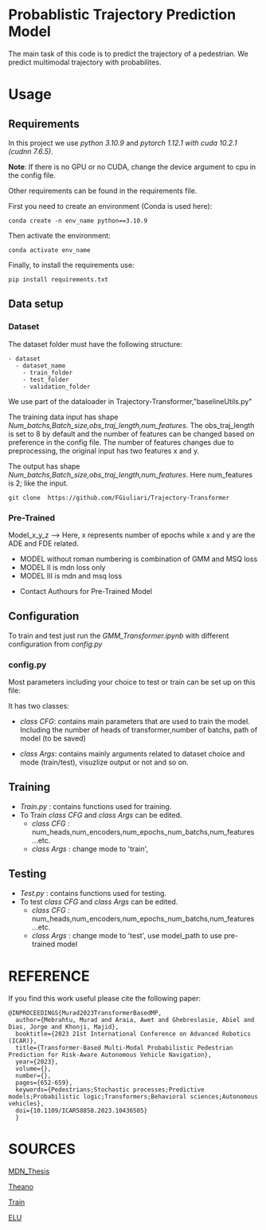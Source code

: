 # Probablistic Trajectory Prediction Model
The main task of this code is to predict the trajectory of a pedestrian.
We predict multimodal trajectory with probabilites.

# Usage
## Requirements 
In this project we use *python 3.10.9* and *pytorch 1.12.1 with cuda 10.2.1 (cudnn 7.6.5)*.

**Note**: If there is no GPU or no CUDA, change the device argument to cpu in the config file.  

Other requirements can be found in the requirements file.  

First you need to create an environment (Conda is used here):

```conda create -n env_name python==3.10.9```  

Then activate the environment:

```conda activate env_name```  

Finally, to install the requirements use:

```pip install requirements.txt ```

## Data setup
### Dataset
The dataset folder must have the following structure:

    - dataset
      - dataset_name
        - train_folder
        - test_folder
        - validation_folder 
We use part of the dataloader in Trajectory-Transformer,"baselineUtils.py"

The training data input has shape *Num_batchs,Batch_size,obs_traj_length,num_features*.
The obs_traj_length is set to 8 by default and the number of features can be changed based on preference in the config file.
The number of features changes due to preprocessing, the original input has two features x and y.   

The output has shape *Num_batchs,Batch_size,obs_traj_length,num_features*. Here num_features is 2; like the input.

``` git clone  https://github.com/FGiuliari/Trajectory-Transformer ```
### Pre-Trained 
Model_x_y_z --> Here, x represents number of epochs while x and y are the ADE and FDE related.

- MODEL without roman numbering is combination of GMM and MSQ loss
- MODEL II is mdn loss only 
- MODEL III is mdn and msq loss

* Contact Authours for Pre-Trained Model


## Configuration 
To train and test just run the *GMM_Transformer.ipynb* with different configuration from *config.py*

### config.py
Most parameters including your choice to test or train can be set up on this file:

It has two classes:

- *class CFG*: contains main parameters that are used to train the model.
Including the number of heads of transformer,number of batchs, path of model (to be saved)

- *class Args*: contains mainly arguments related to dataset choice and mode (train/test), visuzlize output or not and so on.


## Training
- *Train.py* : contains functions used for training. 
- To Train *class CFG* and *class Args* can be edited. 
  - *class CFG* : num_heads,num_encoders,num_epochs_num_batchs,num_features ...etc.
  - *class Args* : change mode to 'train', 
## Testing
- *Test.py* : contains functions used for testing.
- To test *class CFG* and *class Args* can be edited. 
  - *class CFG* : num_heads,num_encoders,num_epochs_num_batchs,num_features ...etc.
  - *class Args* : change mode to 'test', use model_path to use pre-trained model 

# REFERENCE
If you find this work useful please cite the following paper:  


```
@INPROCEEDINGS{Murad2023TransformerBasedMP,  
  author={Mebrahtu, Murad and Araia, Awet and Ghebreslasie, Abiel and Dias, Jorge and Khonji, Majid},  
  booktitle={2023 21st International Conference on Advanced Robotics (ICAR)},   
  title={Transformer-Based Multi-Modal Probabilistic Pedestrian Prediction for Risk-Aware Autonomous Vehicle Navigation},   
  year={2023},  
  volume={},  
  number={},  
  pages={652-659},  
  keywords={Pedestrians;Stochastic processes;Predictive models;Probabilistic logic;Transformers;Behavioral sciences;Autonomous vehicles},  
  doi={10.1109/ICAR58858.2023.10436505}  
  }  
```
# SOURCES
[MDN_Thesis](https://github.com/axelbrando/Mixture-Density-Networks-for-distribution-and-uncertainty-estimation/blob/master/MDN-DNN-Regression.ipynb)

[Theano](https://tensorcruncher.wordpress.com/2016/09/07/mdnmixture-density-network-implementation-in-theano/)

[Train](https://towardsdatascience.com/how-to-code-the-transformer-in-pytorch-24db27c8f9ec)

[ELU](https://deeplearninguniversity.com/elu-as-an-activation-function-in-neural-networks/) 
